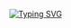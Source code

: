 <a href="https://github.com/Duster-1"><img src="https://readme-typing-svg.herokuapp.com?font=Fira+Code&weight=900&size=50&pause=1000&color=F7F7F7&center=true&vCenter=true&width=1200&height=54&lines=Hey%2C+I'm+Vova+Welcome+to+my+Profile!" alt="Typing SVG" /></a>





